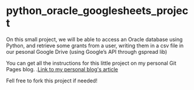 # python_oracle_googlesheets_project
On this small project, we will be able to access an Oracle database using Python, and retrieve some grants from a user, writing them in a csv file in our pesonal Google Drive (using Google’s API through gspread lib)

You can get all the instructions for this little project on my personal Git Pages blog. .[Link to my personal blog's article](https://caroldacfontana.github.io/2024-01-26-oracle-python-api/)

Fell free to fork this project if needed!
